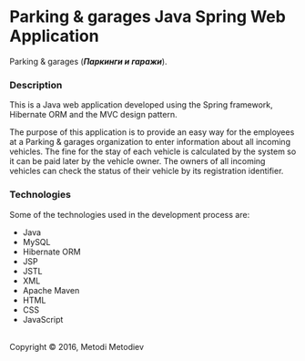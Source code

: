 # Parking & garages Java Spring Web Application

Parking & garages (**_Паркинги и гаражи_**).

### Description

This is a Java web application developed using the Spring framework, Hibernate ORM and the MVC design pattern.

The purpose of this application is to provide an easy way for the employees at a Parking & garages organization to enter information about all incoming vehicles. The fine for the stay of each vehicle is calculated by the system so it can be paid later by the vehicle owner. The owners of all incoming vehicles can check the status of their vehicle by its registration identifier.

### Technologies

Some of the technologies used in the development process are:
- Java
- MySQL
- Hibernate ORM
- JSP
- JSTL
- XML
- Apache Maven
- HTML
- CSS
- JavaScript

<br />
Copyright © 2016, Metodi Metodiev
